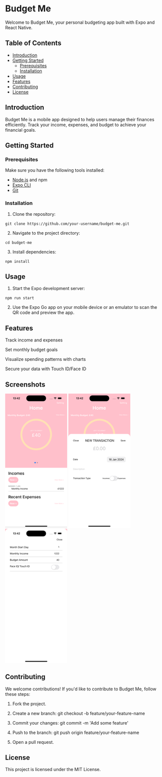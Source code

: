 # Budget Me

Welcome to Budget Me, your personal budgeting app built with Expo and React Native.

## Table of Contents

- [Introduction](#introduction)
- [Getting Started](#getting-started)
  - [Prerequisites](#prerequisites)
  - [Installation](#installation)
- [Usage](#usage)
- [Features](#features)
- [Contributing](#contributing)
- [License](#license)

## Introduction

Budget Me is a mobile app designed to help users manage their finances efficiently. Track your income, expenses, and budget to achieve your financial goals.

## Getting Started

### Prerequisites

Make sure you have the following tools installed:

- [Node.js](https://nodejs.org/) and npm
- [Expo CLI](https://docs.expo.dev/get-started/installation/)
- [Git](https://git-scm.com/)

### Installation

1. Clone the repository:
```
git clone https://github.com/your-username/budget-me.git
```

2. Navigate to the project directory:
```
cd budget-me
```

3. Install dependencies:   
```
npm install
```
 
## Usage

1. Start the Expo development server:
```
npm run start
```

2. Use the Expo Go app on your mobile device or an emulator to scan the QR code and preview the app.

## Features

Track income and expenses

Set monthly budget goals

Visualize spending patterns with charts

Secure your data with Touch ID/Face ID

## Screenshots

<img src="./assets/screenshot/Simulator-Screenshot-iPhone-15-Home.png" alt="Home" width="200"/>
<img src="./assets/screenshot/Simulator-Screenshot-iPhone-15-transaction-modal.png" alt="Transaction Modal" width="200"/>
<img src="./assets/screenshot/Simulator-Screenshot-iPhone-15-setting.png" alt="Setting" width="200"/>


## Contributing

We welcome contributions! If you'd like to contribute to Budget Me, follow these steps:

1. Fork the project.

2. Create a new branch: git checkout -b feature/your-feature-name

3. Commit your changes: git commit -m 'Add some feature'

4. Push to the branch: git push origin feature/your-feature-name

5. Open a pull request.

## License

This project is licensed under the MIT License.
